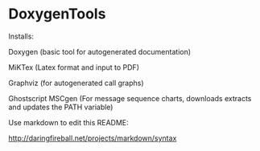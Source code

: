 DoxygenTools
============

Installs:

Doxygen (basic tool for autogenerated documentation) 

MiKTex (Latex format and input to PDF) 

Graphviz (for autogenerated call graphs) 

Ghostscript MSCgen (For message sequence charts, downloads extracts and updates the PATH variable)


Use markdown to edit this README:

http://daringfireball.net/projects/markdown/syntax